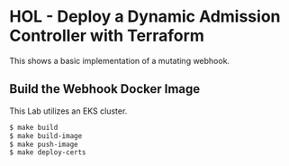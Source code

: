 # HOL - Deploy a Dynamic Admission Controller with Terraform

This shows a basic implementation of a mutating webhook.

## Build the Webhook Docker Image

This Lab utilizes an EKS cluster.

```bash
$ make build
$ make build-image
$ make push-image
$ make deploy-certs
```

